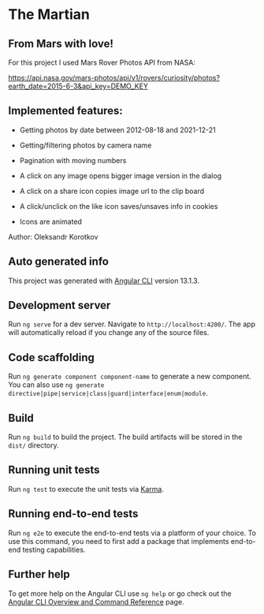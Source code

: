 # The Martian

## From Mars with love!

For this project I used Mars Rover Photos API from NASA:

https://api.nasa.gov/mars-photos/api/v1/rovers/curiosity/photos?earth_date=2015-6-3&api_key=DEMO_KEY

## Implemented features:

- Getting photos by date between 2012-08-18 and 2021-12-21

- Getting/filtering photos by camera name

- Pagination with moving numbers

- A click on any image opens bigger image version in the dialog

- A click on a share icon copies image url to the clip board

- A click/unclick on the like icon saves/unsaves info in cookies

- Icons are animated

Author: Oleksandr Korotkov

## Auto generated info

This project was generated with [Angular CLI](https://github.com/angular/angular-cli) version 13.1.3.

## Development server

Run `ng serve` for a dev server. Navigate to `http://localhost:4200/`. The app will automatically reload if you change any of the source files.

## Code scaffolding

Run `ng generate component component-name` to generate a new component. You can also use `ng generate directive|pipe|service|class|guard|interface|enum|module`.

## Build

Run `ng build` to build the project. The build artifacts will be stored in the `dist/` directory.

## Running unit tests

Run `ng test` to execute the unit tests via [Karma](https://karma-runner.github.io).

## Running end-to-end tests

Run `ng e2e` to execute the end-to-end tests via a platform of your choice. To use this command, you need to first add a package that implements end-to-end testing capabilities.

## Further help

To get more help on the Angular CLI use `ng help` or go check out the [Angular CLI Overview and Command Reference](https://angular.io/cli) page.
